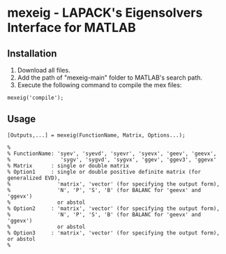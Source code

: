 # mexeig - LAPACK's Eigensolvers Interface for MATLAB

## Installation

1. Download all files.
2. Add the path of "mexeig-main" folder to MATLAB's search path.
3. Execute the following command to compile the mex files:
```
mexeig('compile');
```

## Usage

```
[Outputs,...] = mexeig(FunctionName, Matrix, Options...);

%
% FunctionName: 'syev', 'syevd', 'syevr', 'syevx', 'geev', 'geevx',
%                'sygv', 'sygvd', 'sygvx', 'ggev', 'ggev3', 'ggevx'
% Matrix      : single or double matrix
% Option1     : single or double positive definite matrix (for generalized EVD),
%               'matrix', 'vector' (for specifying the output form),
%               'N', 'P', 'S', 'B' (for BALANC for 'geevx' and 'ggevx')
%               or abstol
% Option2     : 'matrix', 'vector' (for specifying the output form),
%               'N', 'P', 'S', 'B' (for BALANC for 'geevx' and 'ggevx')
%               or abstol
% Option3     : 'matrix', 'vector' (for specifying the output form), or abstol
%
```
 

